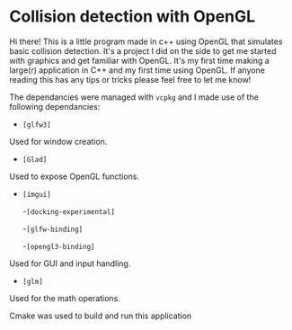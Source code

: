 # Collision detection with OpenGL


Hi there! This is a little program made in c++ using OpenGL that simulates basic collision detection.
It's a project I did on the side to get me started with graphics and get familiar with OpenGL.
It's my first time making a large(r) application in C++ and my first time using OpenGL. If anyone reading this has any tips or tricks please feel free to let me know!

The dependancies were managed with `vcpkg` and I made use of the following dependancies:
  
  - `[glfw3]`		
 
  Used for window creation.
  
  - `[Glad]`
  
  Used to expose OpenGL functions.
  
  - `[imgui]` 
  
      -`[docking-experimental]`
    
      -`[glfw-binding]`
    
      -`[opengl3-binding]`
    
  Used for GUI and input handling.
  
  - `[glm]`
 
  Used for the math operations.

  Cmake was used to build and run this application


